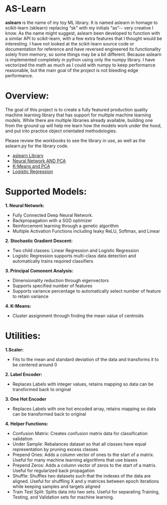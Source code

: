 # AS-Learn
**aslearn** is the name of my toy ML library.  It is named aslearn in homage to scikit-learn (sklearn) replacing “sk” with my initials “as”-- very creative I know. As the name might suggest, aslearn been developed to function with a similar API to scikit-learn, with a few extra features that I thought would be interesting.  I have not looked at the scikit-learn source code or documentation for reference and have reversed engineered its functionality solely from memory, so some things may be a bit different.  Because aslearn is implemented completely in python using only the numpy library.  I have vectorized the math as much as I could with numpy to keep performance reasonable, but the main goal of the project is not bleeding edge performance.

# Overview:
The goal of this project is to create a fully featured production quality machine learning library that has support for multiple machine learning models.
While there are multiple libraries already available, building one from the ground up will help me learn how the models work under the hood, and put into practice object orientated methodologies.

Please review the workbooks to see the library in use, as well as the aslearn.py for the library code.
 - <a href = 'https://github.com/AndrewStaus/ML-aslearn/blob/main/aslearn.py'> aslearn Library</a>
 - <a href = 'https://github.com/AndrewStaus/ML-aslearn/blob/main/Notebook%20-%20Neural%20Network%20on%20MNIST.ipynb'> Neural Network AND PCA</a>
 - <a href = 'https://github.com/AndrewStaus/ML-aslearn/blob/main/Notebook%20-%20PCA%20and%20K%20Means%20on%20MNIST.ipynb'> K-Means and PCA</a>
 - <a href = 'https://github.com/AndrewStaus/ML-aslearn/blob/main/Notebook%20-%20Logistic%20Regression%20on%20MNIST.ipynb'> Logistic Regression</a>


# Supported Models:

**1. Neural Network:**
  - Fully Connected Deep Neural Network.
  - Backpropagation with a SGD optimizer
  - Reinforcement learning through a genetic algorithm
  - Multiple Activation Functions including leaky ReLU, Softmax, and Linear

**2. Stochastic Gradient Descent:**
  - Two child classes: Linear Regression and Logistic Regression
  - Logistic Regression supports multi-class data detection and automatically trains required classifiers

**3. Principal Comonent Analysis:**
  - Dimensionality reduction through eigenvectors
  - Supports specified number of features
  - Supports variance percentage to automatically select number of feature to retain variance

**4. K-Means:**
  -  Cluster assignment through finding the mean value of centroids

# Utilities:
  **1.Scaler:**
  - Fits to the mean and standard deviation of the data and transforms it to be centered around 0
  
  **2. Label Encoder:**
  - Replaces Labels with integer values, retains mapping so data can be transformed back to original
  
  **3. One Hot Encoder**
  - Replaces Labels with one hot encoded array, retains mapping so data can be transformed back to original
  
  **4. Helper Functions:**
  - Confusion Matrix: Creates confusion matrix data for classification validation
  - Under Sample: Rebalances dataset so that all classes have equal representation by pruning excess classes
  - Prepend Ones: Adds a column vector of ones to the start of a matrix.  Useful for many machine learning algorithms that use biases
  - Prepend Zeros: Adds a column vector of zeros to the start of a matrix.  Useful for regularized back propagation
  - Shuffle:  Shuffles two datasets such that the indexes of the data are aligned.  Useful for shuffling X and y matrices between epoch iterations while keeping samples and targets aligned
  - Train Test Split:  Splits data into two sets.  Useful for separating Training, Testing, and Validation sets for machine learning.
